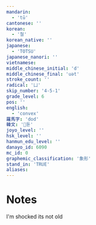 ```yaml
---
mandarin:
  - 'tū'
cantonese: ''
korean:
  - '철'
korean_native: ''
japanese:
  - 'TOTSU'
japanese_nanori: ''
vietnamese:
middle_chinese_initial: 'd'
middle_chinese_final: 'uət'
stroke_count: ''
radical: '凵'
skip_number: '4-5-1'
grade_level: 6
pos: ''
english:
  - 'convex'
羅馬字: 'dod'
韓文: '돋'
joyo_level: ''
hsk_level: ''
hanmun_edu_level: ''
danayo_id: 6090
mc_id: 0
graphemic_classification: '象形'
stand_in: 'TRUE'
aliases:
---
```


# Notes
I'm shocked its not old

